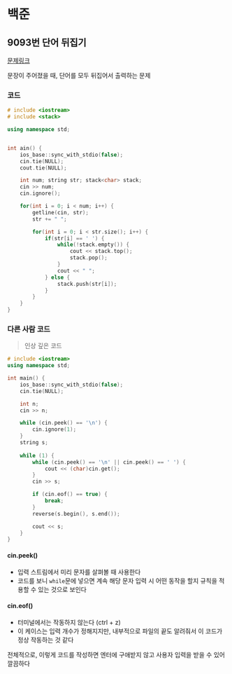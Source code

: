 # 백준

## 9093번 단어 뒤집기

[문제링크](https://www.acmicpc.net/problem/9093)

문장이 주어졌을 때, 단어를 모두 뒤집어서 출력하는 문제


### 코드

```c++
# include <iostream>
# include <stack>

using namespace std;


int ain() {
    ios_base::sync_with_stdio(false);
    cin.tie(NULL);
    cout.tie(NULL);

    int num; string str; stack<char> stack;
    cin >> num;
    cin.ignore();

    for(int i = 0; i < num; i++) {
        getline(cin, str);
        str += " ";

        for(int i = 0; i < str.size(); i++) {
            if(str[i] == ' ') {
                while(!stack.empty()) {
                    cout << stack.top();
                    stack.pop();
                }
                cout << " ";
            } else {
                stack.push(str[i]);
            }
        }
    }
}
```

### 다른 사람 코드

> 인상 깊은 코드

```c++
# include <iostream>
using namespace std;

int main() {
    ios_base::sync_with_stdio(false);
    cin.tie(NULL);

    int n;
    cin >> n;

    while (cin.peek() == '\n') {
        cin.ignore(1);
    }
    string s;
    
    while (1) {
        while (cin.peek() == '\n' || cin.peek() == ' ') {
            cout << (char)cin.get();
        }
        cin >> s;

        if (cin.eof() == true) {
            break;
        }
        reverse(s.begin(), s.end());

        cout << s;
    }
}
```

#### cin.peek()
- 입력 스트림에서 미리 문자를 살펴볼 때 사용한다
- 코드를 보니 `while`문에 넣으면 계속 해당 문자 입력 시 어떤 동작을 할지 규칙을 적용할 수 있는 것으로 보인다

#### cin.eof()
- 터미널에서는 작동하지 않는다 (ctrl + z)
- 이 케이스는 입력 개수가 정해지지만, 내부적으로 파일의 끝도 알려줘서 이 코드가 정상 작동하는 것 같다

전체적으로, 이렇게 코드를 작성하면 엔터에 구애받지 않고 사용자 입력을 받을 수 있어 깔끔하다
